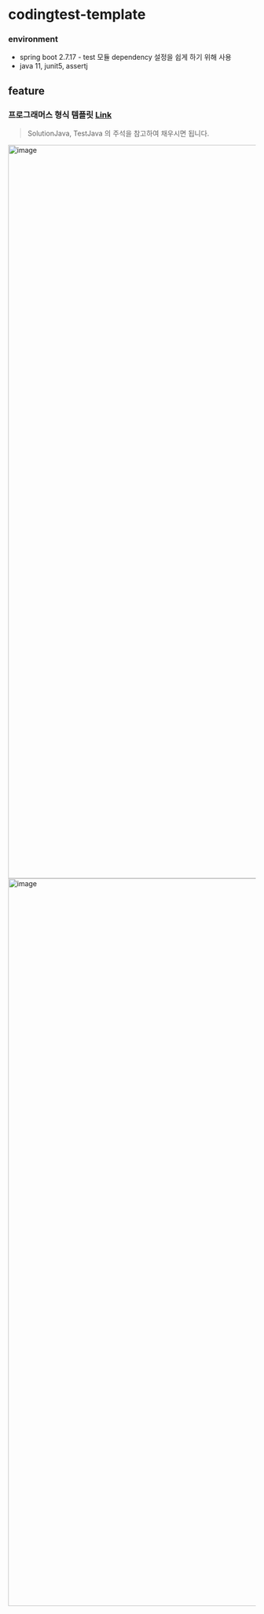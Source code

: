 # codingtest-template

### environment

- spring boot 2.7.17 - test 모듈 dependency 설정을 쉽게 하기 위해 사용
- java 11, junit5, assertj

## feature

### 프로그래머스 형식 템플릿 [Link](https://github.com/Hyune-s-lab/codingtest-template/tree/main/src/test/java/com/example/codingtesttemplate/programmers)

> SolutionJava, TestJava 의 주석을 참고하여 채우시면 됩니다.

<img width="1490" alt="image" src="https://github.com/Hyune-s-lab/codingtest-template/assets/55722186/860f4db8-bac3-46ce-9fe1-210cf4fc37b9">

<img width="1478" alt="image" src="https://github.com/Hyune-s-lab/codingtest-template/assets/55722186/a20dd302-fc4a-4ada-b007-be6379a2cc19">


